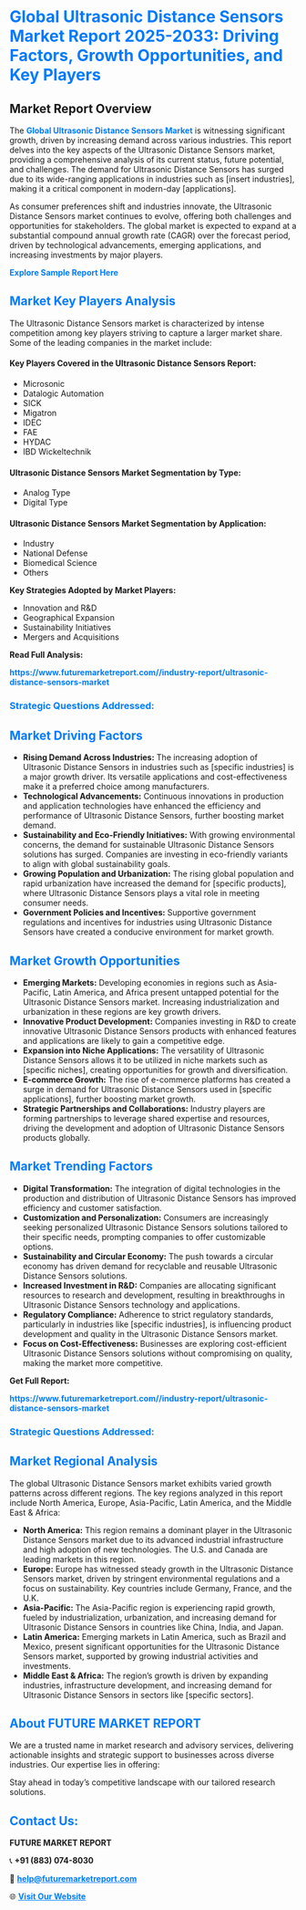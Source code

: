 <h1 style="color: #007BFF;">Global Ultrasonic Distance Sensors Market Report 2025-2033: Driving Factors, Growth Opportunities, and Key Players</h1>

<section id="overview">
<h2>Market Report Overview</h2>
<p>The <a href="https://www.futuremarketreport.com//industry-report/ultrasonic-distance-sensors-market" style="color: #007BFF; text-decoration: none;"><strong>Global Ultrasonic Distance Sensors Market</strong></a> is witnessing significant growth, driven by increasing demand across various industries. This report delves into the key aspects of the Ultrasonic Distance Sensors market, providing a comprehensive analysis of its current status, future potential, and challenges. The demand for Ultrasonic Distance Sensors has surged due to its wide-ranging applications in industries such as [insert industries], making it a critical component in modern-day [applications].</p>
<p>As consumer preferences shift and industries innovate, the Ultrasonic Distance Sensors market continues to evolve, offering both challenges and opportunities for stakeholders. The global market is expected to expand at a substantial compound annual growth rate (CAGR) over the forecast period, driven by technological advancements, emerging applications, and increasing investments by major players.</p>
</section>

<section id="overview">
<p><a href="https://www.futuremarketreport.com//request-sample/reportId=81223" style="color: #007BFF; text-decoration: none;"><strong>Explore Sample Report Here</strong></a></p>
</section>

<section id="key-players">
<h2 style="color: #007BFF;">Market Key Players Analysis</h2>
<p>The Ultrasonic Distance Sensors market is characterized by intense competition among key players striving to capture a larger market share. Some of the leading companies in the market include:</p>
<h4>Key Players Covered in the Ultrasonic Distance Sensors Report:</h4>
<ul><li>Microsonic</li><li>Datalogic Automation</li><li>SICK</li><li>Migatron</li><li>IDEC</li><li>FAE</li><li>HYDAC</li><li>IBD Wickeltechnik</li></ul>
<h4>Ultrasonic Distance Sensors Market Segmentation by Type:</h4>
<ul><li>Analog Type</li><li>Digital Type</li></ul>

<h4>Ultrasonic Distance Sensors Market Segmentation by Application:</h4>
<ul><li>Industry</li><li>National Defense</li><li>Biomedical Science</li><li>Others</li></ul>
<p><strong>Key Strategies Adopted by Market Players:</strong></p>
<ul>
<li>Innovation and R&D</li>
<li>Geographical Expansion</li>
<li>Sustainability Initiatives</li>
<li>Mergers and Acquisitions</li>
</ul>
</section>

<section>
<p><strong>Read Full Analysis: </strong></p><a href="https://www.futuremarketreport.com//industry-report/ultrasonic-distance-sensors-market" style="color: #007BFF; text-decoration: none;"><strong>https://www.futuremarketreport.com//industry-report/ultrasonic-distance-sensors-market</strong></a>
<h3 style="color: #007BFF;">Strategic Questions Addressed:</h3>
</section>

<section id="driving-factors">
<h2 style="color: #007BFF;">Market Driving Factors</h2>
<ul>
<li><strong>Rising Demand Across Industries:</strong> The increasing adoption of Ultrasonic Distance Sensors in industries such as [specific industries] is a major growth driver. Its versatile applications and cost-effectiveness make it a preferred choice among manufacturers.</li>
<li><strong>Technological Advancements:</strong> Continuous innovations in production and application technologies have enhanced the efficiency and performance of Ultrasonic Distance Sensors, further boosting market demand.</li>
<li><strong>Sustainability and Eco-Friendly Initiatives:</strong> With growing environmental concerns, the demand for sustainable Ultrasonic Distance Sensors solutions has surged. Companies are investing in eco-friendly variants to align with global sustainability goals.</li>
<li><strong>Growing Population and Urbanization:</strong> The rising global population and rapid urbanization have increased the demand for [specific products], where Ultrasonic Distance Sensors plays a vital role in meeting consumer needs.</li>
<li><strong>Government Policies and Incentives:</strong> Supportive government regulations and incentives for industries using Ultrasonic Distance Sensors have created a conducive environment for market growth.</li>
</ul>
</section>

<section id="growth-opportunities">
<h2 style="color: #007BFF;">Market Growth Opportunities</h2>
<ul>
<li><strong>Emerging Markets:</strong> Developing economies in regions such as Asia-Pacific, Latin America, and Africa present untapped potential for the Ultrasonic Distance Sensors market. Increasing industrialization and urbanization in these regions are key growth drivers.</li>
<li><strong>Innovative Product Development:</strong> Companies investing in R&D to create innovative Ultrasonic Distance Sensors products with enhanced features and applications are likely to gain a competitive edge.</li>
<li><strong>Expansion into Niche Applications:</strong> The versatility of Ultrasonic Distance Sensors allows it to be utilized in niche markets such as [specific niches], creating opportunities for growth and diversification.</li>
<li><strong>E-commerce Growth:</strong> The rise of e-commerce platforms has created a surge in demand for Ultrasonic Distance Sensors used in [specific applications], further boosting market growth.</li>
<li><strong>Strategic Partnerships and Collaborations:</strong> Industry players are forming partnerships to leverage shared expertise and resources, driving the development and adoption of Ultrasonic Distance Sensors products globally.</li>
</ul>
</section>

<section id="trending-factors">
<h2 style="color: #007BFF;">Market Trending Factors</h2>
<ul>
<li><strong>Digital Transformation:</strong> The integration of digital technologies in the production and distribution of Ultrasonic Distance Sensors has improved efficiency and customer satisfaction.</li>
<li><strong>Customization and Personalization:</strong> Consumers are increasingly seeking personalized Ultrasonic Distance Sensors solutions tailored to their specific needs, prompting companies to offer customizable options.</li>
<li><strong>Sustainability and Circular Economy:</strong> The push towards a circular economy has driven demand for recyclable and reusable Ultrasonic Distance Sensors solutions.</li>
<li><strong>Increased Investment in R&D:</strong> Companies are allocating significant resources to research and development, resulting in breakthroughs in Ultrasonic Distance Sensors technology and applications.</li>
<li><strong>Regulatory Compliance:</strong> Adherence to strict regulatory standards, particularly in industries like [specific industries], is influencing product development and quality in the Ultrasonic Distance Sensors market.</li>
<li><strong>Focus on Cost-Effectiveness:</strong> Businesses are exploring cost-efficient Ultrasonic Distance Sensors solutions without compromising on quality, making the market more competitive.</li>
</ul>
</section>

<section>
<p><strong>Get Full Report: </strong></p><a href="https://www.futuremarketreport.com//industry-report/ultrasonic-distance-sensors-market" style="color: #007BFF; text-decoration: none;"><strong>https://www.futuremarketreport.com//industry-report/ultrasonic-distance-sensors-market</strong></a>
<h3 style="color: #007BFF;">Strategic Questions Addressed:</h3>
</section>


<section id="regional-analysis">
<h2 style="color: #007BFF;">Market Regional Analysis</h2>
<p>The global Ultrasonic Distance Sensors market exhibits varied growth patterns across different regions. The key regions analyzed in this report include North America, Europe, Asia-Pacific, Latin America, and the Middle East & Africa:</p>
<ul>
<li><strong>North America:</strong> This region remains a dominant player in the Ultrasonic Distance Sensors market due to its advanced industrial infrastructure and high adoption of new technologies. The U.S. and Canada are leading markets in this region.</li>
<li><strong>Europe:</strong> Europe has witnessed steady growth in the Ultrasonic Distance Sensors market, driven by stringent environmental regulations and a focus on sustainability. Key countries include Germany, France, and the U.K.</li>
<li><strong>Asia-Pacific:</strong> The Asia-Pacific region is experiencing rapid growth, fueled by industrialization, urbanization, and increasing demand for Ultrasonic Distance Sensors in countries like China, India, and Japan.</li>
<li><strong>Latin America:</strong> Emerging markets in Latin America, such as Brazil and Mexico, present significant opportunities for the Ultrasonic Distance Sensors market, supported by growing industrial activities and investments.</li>
<li><strong>Middle East & Africa:</strong> The region’s growth is driven by expanding industries, infrastructure development, and increasing demand for Ultrasonic Distance Sensors in sectors like [specific sectors].</li>
</ul>
</section>

<footer>
<h2 style="color: #007BFF;">About FUTURE MARKET REPORT</h2>
<p>We are a trusted name in market research and advisory services, delivering actionable insights and strategic support to businesses across diverse industries. Our expertise lies in offering:</p>

<p>Stay ahead in today’s competitive landscape with our tailored research solutions.</p>

<h2 style="color: #007BFF;">Contact Us:</h2>
<p><strong>FUTURE MARKET REPORT</strong></p>
<p>📞 <strong>+91 (883) 074-8030</strong></p>
<p>📧 <strong><a href="mailto:help@futuremarketreport.com" style="color: #007BFF;">help@futuremarketreport.com</a></strong></p>
<p>🌐 <strong><a href="https://www.futuremarketreport.com/" style="color: #007BFF;">Visit Our Website</a></strong></p>
</footer>